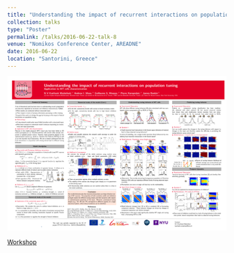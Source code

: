 ```yaml
---
title: "Understanding the impact of recurrent interactions on population tuning"
collection: talks
type: "Poster"
permalink: /talks/2016-06-22-talk-8
venue: "Nomikos Conference Center, AREADNE"
date: 2016-06-22
location: "Santorini, Greece"
---
```


[<img src="../files/Medathati_AREADNE_Poster_2016.png" style="width:100%; zoom:9%;  float:bottom; padding: 4px"/>](../files/Medathati_AREADNE_Poster_2016.pdf)


[Workshop](https://areadne.org/2016/home.html)
